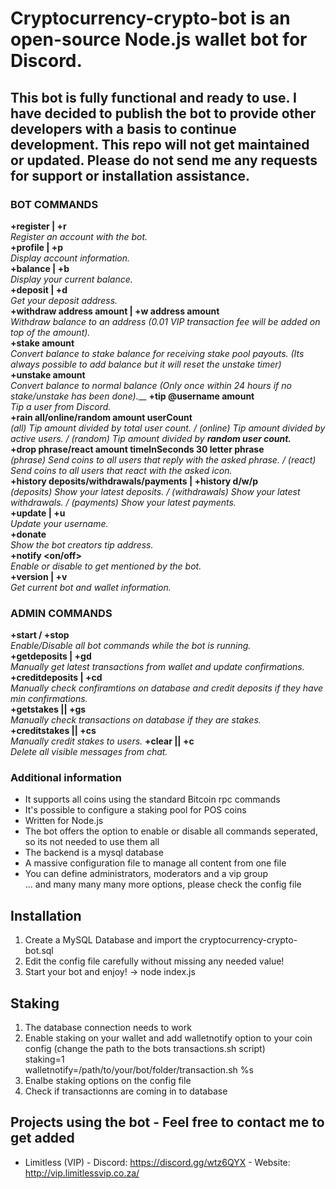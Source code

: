# Cryptocurrency-crypto-bot is an open-source Node.js wallet bot for Discord.

## This bot is fully functional and ready to use. I have decided to publish the bot to provide other developers with a basis to continue development. This repo will not get maintained or updated. Please do not send me any requests for support or installation assistance.

### BOT COMMANDS
**+register | +r**  
*Register an account with the bot.*  
**+profile | +p**  
*Display account information.*  
**+balance | +b**  
*Display your current balance.*  
**+deposit | +d**  
*Get your deposit address.*  
**+withdraw address amount | +w address amount**  
*Withdraw balance to an address (0.01 VIP transaction fee will be added on top of the amount).*  
**+stake amount**  
*Convert balance to stake balance for receiving stake pool payouts. (Its always possible to add balance but it will reset the unstake timer)*  
**+unstake amount**  
*Convert balance to normal balance (Only once within 24 hours if no stake/unstake has been done).*__
**+tip @username amount**  
*Tip a user from Discord.*  
**+rain all/online/random amount userCount**  
*(all) Tip amount divided by total user count. / (online) Tip amount divided by active users. / (random) Tip amount divided by **random user count.***  
**+drop phrase/react amount timeInSeconds 30 letter phrase**  
*(phrase) Send coins to all users that reply with the asked phrase. / (react) Send coins to all users that react with the asked icon.*  
**+history deposits/withdrawals/payments | +history d/w/p**  
*(deposits) Show your latest deposits. / (withdrawals) Show your latest withdrawals. / (payments) Show your latest payments.*  
**+update | +u**  
*Update your username.*  
**+donate**  
*Show the bot creators tip address.*  
**+notify <on/off>**  
*Enable or disable to get mentioned by the bot.*  
**+version | +v**  
*Get current bot and wallet information.*  

### ADMIN COMMANDS
**+start / +stop**  
*Enable/Disable all bot commands while the bot is running.*  
**+getdeposits | +gd**   
*Manually get latest transactions from wallet and update confirmations.*  
**+creditdeposits | +cd**  
*Manually check confiramtions on database and credit deposits if they have min confirmations.*  
**+getstakes || +gs**   
*Manually check transactions on database if they are stakes.*  
**+creditstakes || +cs**  
*Manually credit stakes to users.*
**+clear || +c**  
*Delete all visible messages from chat.*

### Additional information

- It supports all coins using the standard Bitcoin rpc commands  
- It's possible to configure a staking pool for POS coins  
- Written for Node.js  
- The bot offers the option to enable or disable all commands seperated, so its not needed to use them all  
- The backend is a mysql database  
- A massive configuration file to manage all content from one file  
- You can define administrators, moderators and a vip group  
... and many many many more options, please check the config file  

## Installation
1. Create a MySQL Database and import the cryptocurrency-crypto-bot.sql  
2. Edit the config file carefully without missing any needed value!
3. Start your bot and enjoy! -> node index.js

## Staking
1. The database connection needs to work  
2. Enable staking on your wallet and add walletnotify option to your coin config (change the path to the bots transactions.sh script)  
staking=1  
walletnotify=/path/to/your/bot/folder/transaction.sh %s  
3. Enalbe staking options on the config file  
4. Check if transactionns are coming in to database

## Projects using the bot - Feel free to contact me to get added
- Limitless (VIP) - Discord: https://discord.gg/wtz6QYX - Website: http://vip.limitlessvip.co.za/
